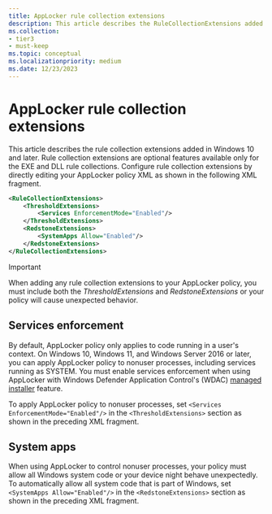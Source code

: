 ```yaml
---
title: AppLocker rule collection extensions
description: This article describes the RuleCollectionExtensions added in Windows 10.
ms.collection:
- tier3
- must-keep
ms.topic: conceptual
ms.localizationpriority: medium
ms.date: 12/23/2023
---
```


# AppLocker rule collection extensions

This article describes the rule collection extensions added in Windows 10 and later. Rule collection extensions are optional features available only for the EXE and DLL rule collections. Configure rule collection extensions by directly editing your AppLocker policy XML as shown in the following XML fragment.

```xml
<RuleCollectionExtensions>
    <ThresholdExtensions>
        <Services EnforcementMode="Enabled"/>
    </ThresholdExtensions>
    <RedstoneExtensions>
        <SystemApps Allow="Enabled"/>
    </RedstoneExtensions>
</RuleCollectionExtensions>
```

> [!IMPORTANT]
> When adding any rule collection extensions to your AppLocker policy, you must include both the *ThresholdExtensions* and *RedstoneExtensions* or your policy will cause unexpected behavior.

## Services enforcement

By default, AppLocker policy only applies to code running in a user's context. On Windows 10, Windows 11, and Windows Server 2016 or later, you can apply AppLocker policy to nonuser processes, including services running as SYSTEM. You must enable services enforcement when using AppLocker with Windows Defender Application Control's (WDAC) [managed installer](/windows/security/application-security/application-control/windows-defender-application-control/design/configure-authorized-apps-deployed-with-a-managed-installer) feature.

To apply AppLocker policy to nonuser processes, set ``<Services EnforcementMode="Enabled"/>`` in the ``<ThresholdExtensions>`` section as shown in the preceding XML fragment.

## System apps

When using AppLocker to control nonuser processes, your policy must allow all Windows system code or your device night behave unexpectedly. To automatically allow all system code that is part of Windows, set ``<SystemApps Allow="Enabled"/>`` in the ``<RedstoneExtensions>`` section as shown in the preceding XML fragment.
